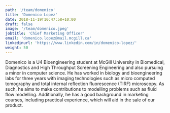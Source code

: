 ```yaml
---
path: '/team/domenico'
title: 'Domenico Lopez'
date: 2018-11-19T10:47:58+10:00
draft: false
image: '/team/domenico.jpeg'
jobtitle: 'Chief Marketing Officer'
email: 'domenico.lopez@mail.mcgill.ca'
linkedinurl: 'https://www.linkedin.com/in/domenico-lopez/'
weight: 50
---
```


Domenico is a U4 Bioengineering student at McGill University in Biomedical, Diagnostics and High Throughput Screening Engineering and also pursuing a minor in computer science. He has worked in biology and bioengineering labs for three years with imaging technologies such as micro computed tomography and total internal reflection fluorescence (TIRF) microscopy. As such, he aims to make contributions to modelling problems such as fluid flow modelling. Additionally, he has a good background in marketing courses, including practical experience, which will aid in the sale of our product.

